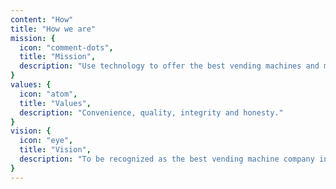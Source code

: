 ```yaml
---
content: "How"
title: "How we are"
mission: {
  icon: "comment-dots",
  title: "Mission",
  description: "Use technology to offer the best vending machines and micromarkets with excellent products providing practicality and convenience for customers."
}
values: {
  icon: "atom",
  title: "Values",
  description: "Convenience, quality, integrity and honesty."
}
vision: {
  icon: "eye",
  title: "Vision",
  description: "To be recognized as the best vending machine company in Brazil, highly innovative, reaching all capitals and bringing technology to millions of people."
}
---
```

